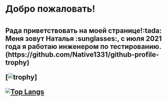 <h1>Добро пожаловать!<h1>
<h2>Рада приветствовать на моей странице!:tada:</br>
Меня зовут Наталья :sunglasses:, с июля 2021 года я работаю 
  инженером по тестированию.
  (https://github.com/Native1331/github-profile-trophy)
  
[![trophy](https://github-profile-trophy.vercel.app/?username=Native1331)] 
  
  <!---Для подробной версии-->
[![Top Langs](https://github-readme-stats.vercel.app/api/top-langs/?username=Native1331)](https://github.com/anuraghazra/github-readme-stats)
  
  
  
